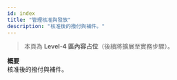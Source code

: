 ```yaml
---
id: index
title: "管理核准與發放"
description: "核准後的撥付與補件。"
---
```


> 本頁為 **Level-4 區內容占位**（後續將擴展至實務步驟）。

**概要**  
核准後的撥付與補件。
